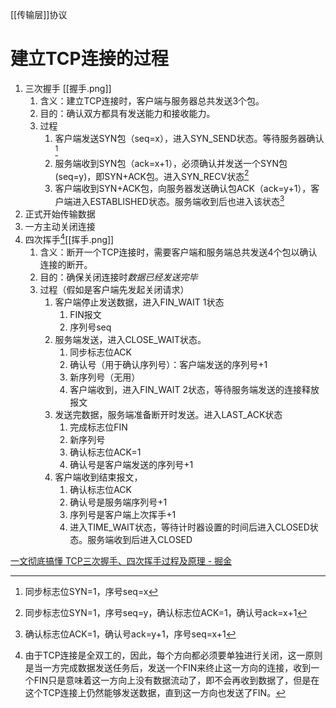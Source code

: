[[传输层]]协议
# 建立TCP连接的过程
1. 三次握手 [[握手.png]] 
	1. 含义：建立TCP连接时，客户端与服务器总共发送3个包。
	2. 目的：确认双方都具有发送能力和接收能力。
	3. 过程
		1. 客户端发送SYN包（seq=x），进入SYN_SEND状态。等待服务器确认[^1] 
		2. 服务端收到SYN包（ack=x+1），必须确认并发送一个SYN包(seq=y)，即SYN+ACK包。进入SYN_RECV状态[^2] 
		3. 客户端收到SYN+ACK包，向服务器发送确认包ACK（ack=y+1），客户端进入ESTABLISHED状态。服务端收到后也进入该状态[^3] 
2. 正式开始传输数据
3. 一方主动关闭连接
4. 四次挥手[^4][[挥手.png]] 
	1. 含义：断开一个TCP连接时，需要客户端和服务端总共发送4个包以确认连接的断开。
	2. 目的：确保关闭连接时*数据已经发送完毕* 
	3. 过程（假如是客户端先发起关闭请求）
		1. 客户端停止发送数据，进入FIN_WAIT 1状态
			1. FIN报文
			2. 序列号seq
		2. 服务端发送，进入CLOSE_WAIT状态。
			1. 同步标志位ACK
			2. 确认号（用于确认序列号）：客户端发送的序列号+1
			3. 新序列号（无用）
			4. 客户端收到，进入FIN_WAIT 2状态，等待服务端发送的连接释放报文
		3. 发送完数据，服务端准备断开时发送。进入LAST_ACK状态
			1. 完成标志位FIN
			2. 新序列号
			3. 确认标志位ACK=1
			4. 确认号是客户端发送的序列号+1
		4. 客户端收到结束报文，
			1. 确认标志位ACK
			2. 确认号是服务端序列号+1
			3. 序列号是客户端上次挥手+1
			4. 进入TIME_WAIT状态，等待计时器设置的时间后进入CLOSED状态。服务端收到后进入CLOSED

[一文彻底搞懂 TCP三次握手、四次挥手过程及原理 - 掘金](https://juejin.cn/post/6844904070000410631?searchId=20230714200722D438FEDF3B1C394C3850) 

[^1]: 同步标志位SYN=1，序号seq=x
[^2]: 同步标志位SYN=1，序号seq=y，确认标志位ACK=1，确认号ack=x+1
[^3]: 确认标志位ACK=1，确认号ack=y+1，序号seq=x+1
[^4]: 由于TCP连接是全双工的，因此，每个方向都必须要单独进行关闭，这一原则是当一方完成数据发送任务后，发送一个FIN来终止这一方向的连接，收到一个FIN只是意味着这一方向上没有数据流动了，即不会再收到数据了，但是在这个TCP连接上仍然能够发送数据，直到这一方向也发送了FIN。